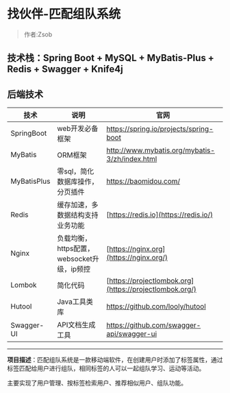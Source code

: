 # 找伙伴-匹配组队系统
> 作者:Zsob

## 技术栈：Spring Boot + MySQL + MyBatis-Plus + Redis + Swagger + Knife4j



## 后端技术

| 技术        | 说明                                       | 官网                                                    |
| ----------- | ------------------------------------------ | ------------------------------------------------------- |
| SpringBoot  | web开发必备框架                            | https://spring.io/projects/spring-boot                  |
| MyBatis     | ORM框架                                    | http://www.mybatis.org/mybatis-3/zh/index.html          |
| MyBatisPlus | 零sql，简化数据库操作，分页插件            | https://baomidou.com/                                   |
| Redis       | 缓存加速，多数据结构支持业务功能           | [https://redis.io](https://redis.io/)                   |
| Nginx       | 负载均衡，https配置，websocket升级，ip频控 | [https://nginx.org](https://nginx.org/)                 |
| Lombok      | 简化代码                                   | [https://projectlombok.org](https://projectlombok.org/) |
| Hutool      | Java工具类库                               | https://github.com/looly/hutool                         |
| Swagger-UI  | API文档生成工具                            | https://github.com/swagger-api/swagger-ui               |

---

**项目描述**：匹配组队系统是一款移动端软件，在创建用户时添加了标签属性，通过标签匹配给用户进行组队，相同标签的人可以一起组队学习、运动等活动。

主要实现了用户管理、按标签检索用户、推荐相似用户、组队功能。

